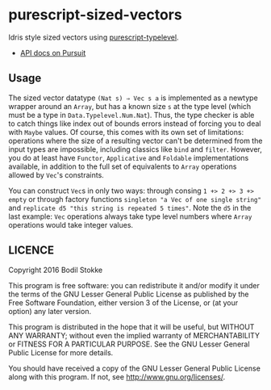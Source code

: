 # purescript-sized-vectors

Idris style sized vectors using [purescript-typelevel](https://github.com/bodil/purescript-typelevel).

* [API docs on Pursuit](http://pursuit.purescript.org/packages/purescript-sized-vectors/)

## Usage

The sized vector datatype `(Nat s) ⇒ Vec s a` is implemented as a newtype wrapper around an `Array`, but has a known size `s` at the type level (which must be a type in `Data.Typelevel.Num.Nat`). Thus, the type checker is able to catch things like index out of bounds errors instead of forcing you to deal with `Maybe` values. Of course, this comes with its own set of limitations: operations where the size of a resulting vector can't be determined from the input types are impossible, including classics like `bind` and `filter`. However, you do at least have `Functor`, `Applicative` and `Foldable` implementations available, in addition to the full set of equivalents to `Array` operations allowed by `Vec`'s constraints.

You can construct `Vec`s in only two ways: through consing `1 +> 2 +> 3 +> empty` or through factory functions `singleton "a Vec of one single string"` and `replicate d5 "this string is repeated 5 times"`. Note the `d5` in the last example: `Vec` operations always take type level numbers where `Array` operations would take integer values.

## LICENCE

Copyright 2016 Bodil Stokke

This program is free software: you can redistribute it and/or modify
it under the terms of the GNU Lesser General Public License as
published by the Free Software Foundation, either version 3 of the
License, or (at your option) any later version.

This program is distributed in the hope that it will be useful, but
WITHOUT ANY WARRANTY; without even the implied warranty of
MERCHANTABILITY or FITNESS FOR A PARTICULAR PURPOSE. See the GNU
Lesser General Public License for more details.

You should have received a copy of the GNU Lesser General Public
License along with this program. If not, see
<http://www.gnu.org/licenses/>.
